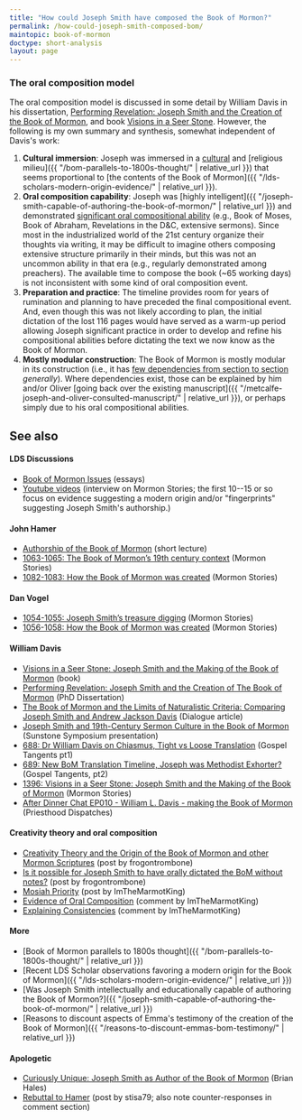 ```yaml
---
title: "How could Joseph Smith have composed the Book of Mormon?"
permalink: /how-could-joseph-smith-composed-bom/
maintopic: book-of-mormon
doctype: short-analysis
layout: page
---
```


### The oral composition model

The oral composition model is discussed in some detail by William Davis in his dissertation, [Performing Revelation: Joseph Smith and the Creation of the Book of Mormon](https://escholarship.org/uc/item/86h814zv), and book [Visions in a Seer Stone](https://uncpress.org/book/9781469655666/visions-in-a-seer-stone/).  However, the following is my own summary and synthesis, somewhat independent of Davis's work:

1. **Cultural immersion**: Joseph was immersed in a [cultural](https://www.mormonstories.org/podcast/book-of-mormon-cultural-context-john-hamer/) and [religious milieu]({{ "/bom-parallels-to-1800s-thought/" | relative_url }}) that seems proportional to [the contents of the Book of Mormon]({{ "/lds-scholars-modern-origin-evidence/" | relative_url }}).  
1. **Oral composition capability**: Joseph was [highly intelligent]({{ "/joseph-smith-capable-of-authoring-the-book-of-mormon/" | relative_url }}) and demonstrated [significant oral compositional ability](https://escholarship.org/uc/item/86h814zv) (e.g., Book of Moses, Book of Abraham, Revelations in the D&C, extensive sermons).  Since most in the industrialized world of the 21st century organize their thoughts via writing, it may be difficult to imagine others composing extensive structure primarily in their minds, but this was not an uncommon ability in that era (e.g., regularly demonstrated among preachers).  The available time to compose the book (~65 working days) is not inconsistent with some kind of oral composition event.
1. **Preparation and practice**: The timeline provides room for years of rumination and planning to have preceded the final compositional event.  And, even though this was not likely according to plan, the initial dictation of the lost 116 pages would have served as a warm-up period allowing Joseph significant practice in order to develop and refine his compositional abilities before dictating the text we now know as the Book of Mormon.
1. **Mostly modular construction**: The Book of Mormon is mostly modular in its construction (i.e., it has [few dependencies from section to section](https://www.reddit.com/r/mormon/comments/bebfqs/the_book_of_mormon_is_far_more_impressive_than/el4u158/) *generally*).  Where dependencies exist, those can be explained by him and/or Oliver [going back over the existing manuscript]({{ "/metcalfe-joseph-and-oliver-consulted-manuscript/" | relative_url }}), or perhaps simply due to his oral compositional abilities.

## See also

#### LDS Discussions

* [Book of Mormon Issues](https://www.ldsdiscussions.com/bom-issues) (essays)
* [Youtube videos](https://www.youtube.com/playlist?list=PLxq5opj6GqOB7J1n6pMmdUSezxcLfsced) (interview on Mormon Stories; the first 10--15 or so focus on evidence suggesting a modern origin and/or "fingerprints" suggesting Joseph Smith's authorship.)

#### John Hamer

* [Authorship of the Book of Mormon](https://www.youtube.com/watch?v=4kAWmbbKCfU) (short lecture)
* [1063-1065: The Book of Mormon’s 19th century context](https://www.mormonstories.org/podcast/book-of-mormon-cultural-context-john-hamer/) (Mormon Stories)
* [1082-1083: How the Book of Mormon was created](https://www.mormonstories.org/podcast/john-hamer-book-of-mormon-creation/) (Mormon Stories)

#### Dan Vogel

* [1054-1055: Joseph Smith’s treasure digging](https://www.mormonstories.org/podcast/treasure-digging-dan-vogel/) (Mormon Stories)
* [1056-1058: How the Book of Mormon was created](https://www.mormonstories.org/podcast/book-of-mormon-dan-vogel/) (Mormon Stories)

#### William Davis

* [Visions in a Seer Stone: Joseph Smith and the Making of the Book of Mormon](https://uncpress.org/book/9781469655666/visions-in-a-seer-stone/) (book)
* [Performing Revelation: Joseph Smith and the Creation of The Book of Mormon](https://escholarship.org/uc/item/86h814zv) (PhD Dissertation)
* [The Book of Mormon and the Limits of Naturalistic Criteria: Comparing Joseph Smith and Andrew Jackson Davis](https://www.academia.edu/44478471/_Corrected_Text_The_Book_of_Mormon_and_the_Limits_of_Naturalistic_Criteria_Comparing_Joseph_Smith_and_Andrew_Jackson_Davis) (Dialogue article)
* [Joseph Smith and 19th-Century Sermon Culture in the Book of Mormon](https://www.youtube.com/watch?v=nTwWfGzjkg8) (Sunstone Symposium presentation)
* [688: Dr William Davis on Chiasmus, Tight vs Loose Translation](https://www.youtube.com/watch?v=Xb_-ejh48aw) (Gospel Tangents pt1)
* [689: New BoM Translation Timeline, Joseph was Methodist Exhorter?](https://www.youtube.com/watch?v=zuupXUtMq2M) (Gospel Tangents, pt2)
* [1396: Visions in a Seer Stone: Joseph Smith and the Making of the Book of Mormon](https://www.youtube.com/watch?v=XOBgZgbm584) (Mormon Stories)
* [After Dinner Chat EP010 - William L. Davis - making the Book of Mormon](https://www.youtube.com/watch?v=TRN3Ska_sak) (Priesthood Dispatches)

#### Creativity theory and oral composition

* [Creativity Theory and the Origin of the Book of Mormon and other Mormon Scriptures](https://www.reddit.com/r/mormon/comments/b0stiu/creativity_theory_and_the_origin_of_the_book_of/) (post by frogontrombone)
* [Is it possible for Joseph Smith to have orally dictated the BoM without notes?](https://www.reddit.com/r/mormon/comments/bng1ul/is_it_possible_for_joseph_smith_to_have_orally/) (post by frogontrombone)
* [Mosiah Priority](https://www.reddit.com/r/mormon/comments/bgjm60/mosiah_priority/) (post by ImTheMarmotKing)
* [Evidence of Oral Composition](https://www.reddit.com/r/mormon/comments/bebfqs/the_book_of_mormon_is_far_more_impressive_than/el4l5gu/) (comment by ImTheMarmotKing)
* [Explaining Consistencies](https://www.reddit.com/r/mormon/comments/bebfqs/the_book_of_mormon_is_far_more_impressive_than/el4u158/) (comment by ImTheMarmotKing)

#### More

* [Book of Mormon parallels to 1800s thought]({{ "/bom-parallels-to-1800s-thought/" | relative_url }})
* [Recent LDS Scholar observations favoring a modern origin for the Book of Mormon]({{ "/lds-scholars-modern-origin-evidence/" | relative_url }})
* [Was Joseph Smith intellectually and educationally capable of authoring the Book of Mormon?]({{ "/joseph-smith-capable-of-authoring-the-book-of-mormon/" | relative_url }})
* [Reasons to discount aspects of Emma's testimony of the creation of the Book of Mormon]({{ "/reasons-to-discount-emmas-bom-testimony/" | relative_url }})

#### Apologetic

* [Curiously Unique: Joseph Smith as Author of the Book of Mormon](https://journal.interpreterfoundation.org/curiously-unique-joseph-smith-as-author-of-the-book-of-mormon/) (Brian Hales)
* [Rebuttal to Hamer](https://www.reddit.com/r/mormon/comments/bm4v4p/an_open_response_to_john_hamers_claims_about_the/) (post by stisa79; also note counter-responses in comment section)
